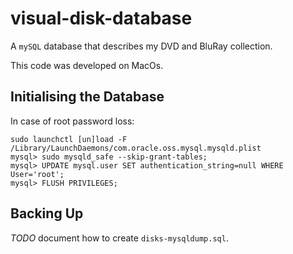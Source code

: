 # visual-disk-database
A `mySQL` database that describes my DVD and BluRay collection.

This code was developed on MacOs.

## Initialising the Database

In case of root password loss:

```shell
sudo launchctl [un]load -F /Library/LaunchDaemons/com.oracle.oss.mysql.mysqld.plist
mysql> sudo mysqld_safe --skip-grant-tables;
mysql> UPDATE mysql.user SET authentication_string=null WHERE User='root';
mysql> FLUSH PRIVILEGES;
```

## Backing Up
*TODO* document how to create `disks-mysqldump.sql`.

